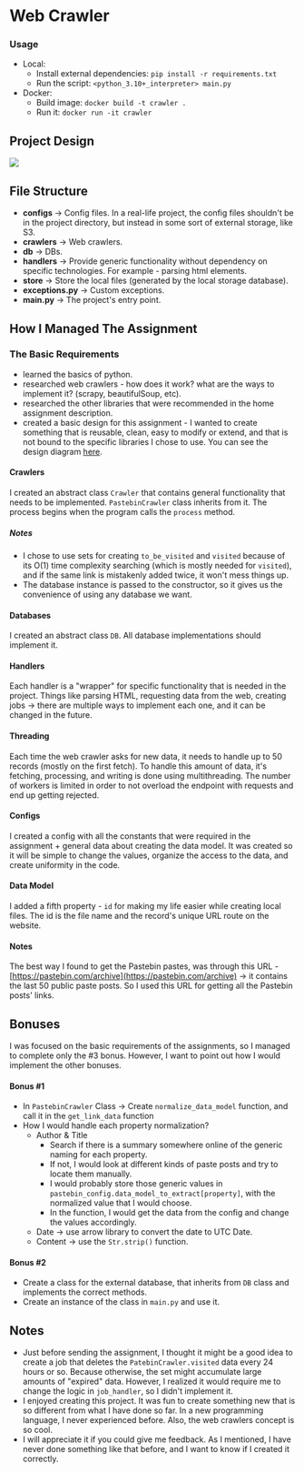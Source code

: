 # Web Crawler

### Usage
* Local:
	* Install external dependencies: `pip install -r requirements.txt`
	* Run the script: `<python_3.10+_interpreter> main.py`
* Docker:
	* Build image: `docker build -t crawler .`
	* Run it: `docker run -it crawler`

## Project Design
![](https://i.ibb.co/wSSKZMc/web-crawler-project-diagram.png)

## File Structure
*  **configs** -> Config files. In a real-life project, the config files shouldn't be in the project directory, but instead in some sort of external storage, like S3.
*  **crawlers** -> Web crawlers.
*  **db** -> DBs.
*  **handlers** -> Provide generic functionality without dependency on specific technologies. For example - parsing html elements.
*  **store** -> Store the local files (generated by the local storage database).
*  **exceptions.py** -> Custom exceptions.
*  **main.py** -> The project's entry point.
## How I Managed The Assignment

### The Basic Requirements
* learned the basics of python.
* researched web crawlers - how does it work? what are the ways to implement it? (scrapy, beautifulSoup, etc).
* researched the other libraries that were recommended in the home assignment description.
* created a basic design for this assignment - I wanted to create something that is reusable, clean, easy to modify or extend, and that is not bound to the specific libraries I chose to use. You can see the design diagram [here](#project-design).
#### Crawlers
I created an abstract class `Crawler` that contains general functionality that needs to be implemented.
`PastebinCrawler` class inherits from it.
The process begins when the program calls the `process` method.
##### Notes
* I chose to use sets for creating `to_be_visited` and `visited` because of its O(1) time complexity searching (which is mostly needed for `visited`), and if the same link is mistakenly added twice, it won't mess things up.
* The database instance is passed to the constructor, so it gives us the convenience of using any database we want.
#### Databases
I created an abstract class `DB`.
All database implementations should implement it.
#### Handlers
Each handler is a "wrapper" for specific functionality that is needed in the project.
Things like parsing HTML, requesting data from the web, creating jobs -> there are multiple ways to implement each one, and it can be changed in the future.
#### Threading
Each time the web crawler asks for new data, it needs to handle up to 50 records (mostly on the first fetch). To handle this amount of data, it's fetching, processing, and writing is done using multithreading. The number of workers is limited in order to not overload the endpoint with requests and end up getting rejected.

#### Configs
I created a config with all the constants that were required in the assignment + general data about creating the data model. It was created so it will be simple to change the values, organize the access to the data, and create uniformity in the code.

#### Data Model
I added a fifth property - `id` for making my life easier while creating local files.
The id is the file name and the record's unique URL route on the website.

#### Notes
The best way I found to get the Pastebin pastes, was through this URL - [https://pastebin.com/archive](https://pastebin.com/archive) -> it contains the last 50 public paste posts. So I used this URL for getting all the Pastebin posts' links.

## Bonuses
I was focused on the basic requirements of the assignments, so I managed to complete only the #3 bonus.
However, I want to point out how I would implement the other bonuses.
#### Bonus #1
* In `PastebinCrawler` Class -> Create `normalize_data_model` function, and call it in the `get_link_data` function
* How I would handle each property normalization?
	* Author & Title
		* Search if there is a summary somewhere online of the generic naming for each property.
		* If not, I would look at different kinds of paste posts and try to locate them manually.
		* I would probably store those generic values in `pastebin_config.data_model_to_extract[property]`, with the normalized value that I would choose.
		* In the function, I would get the data from the config and change the values accordingly.
	* Date -> use arrow library to convert the date to UTC Date.
	* Content -> use the `Str.strip()` function.

#### Bonus #2
* Create a class for the external database, that inherits from `DB` class and implements the correct methods.
* Create an instance of the class in `main.py` and use it.
## Notes
* Just before sending the assignment, I thought it might be a good idea to create a job that deletes the `PatebinCrawler.visited` data every 24 hours or so. Because otherwise, the set might accumulate large amounts of "expired" data. However, I realized it would require me to change the logic in `job_handler`, so I didn't implement it.
* I enjoyed creating this project. It was fun to create something new that is so different from what I have done so far. In a new programming language, I never experienced before. Also, the web crawlers concept is so cool.
* I will appreciate it if you could give me feedback. As I mentioned, I have never done something like that before, and I want to know if I created it correctly.